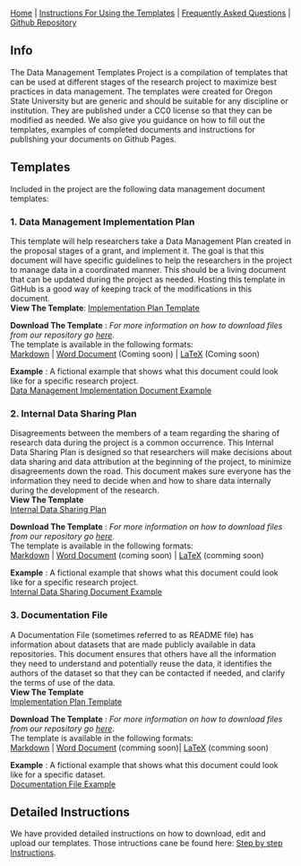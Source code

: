 
[Home](index.md) | [Instructions For Using the Templates](github_instructions.md) | [Frequently Asked Questions](faq.md) | [Github Repository](https://github.com/osulp/Data-Management-Templates-Project)

## Info
The Data Management Templates Project is a compilation of templates that can be used at different stages of the research project to maximize best practices in data management. The templates were created for Oregon State University but are generic and should be suitable for any discipline or institution. They are published under a CC0 license so that they can be modified as needed. We also give you guidance on how to fill out the templates, examples of completed documents and instructions for publishing your documents on Github Pages. 

## Templates
Included in the project are the following data management document templates:

### 1. Data Management Implementation Plan  
This template will help researchers take a Data Management Plan created in the proposal stages of a grant, and implement it. The goal is that this document will have specific guidelines to help the researchers in the project to manage data in a coordinated manner. This should be a living document that can be updated during the project as needed. Hosting this template in GitHub is a good way of keeping track of the modifications in this document.  
**View The Template**: [Implementation Plan Template](Implementation_Template/Implementation_Template.md)  

**Download The Template** : *For more information on how to download files from our repository go [here](github_instructions.md#how-to-download-the-template-files).*  
The template is available in the following formats:  
[Markdown](https://github.com/osulp/Data-Management-Templates-Project/blob/master/Implementation_Template/Implementation_Template.md) | [Word Document](https://github.com/osulp/Data-Management-Templates-Project/blob/master/Implementation_Template/Implementation_Template.docs) (Coming soon) | [LaTeX](https://github.com/osulp/Data-Management-Templates-Project/blob/master/Implementation_Template/Implementation_Template.tex) (Coming soon)  

**Example** : A fictional example that shows what this document could look like for a specific research project.  
[Data Management Implementation Document Example](Implementation_Template/Implementation_Template_Example.md)


### 2. Internal Data Sharing Plan

Disagreements between the members of a team regarding the sharing of research data during the project is a common occurrence. This Internal Data Sharing Plan is designed so that researchers will make decisions about data sharing and data attribution at the beginning of the project, to minimize disagreements down the road. This document makes sure everyone has the information they need to decide when and how to share data internally during the development of the research.   
**View The Template**  
[Internal Data Sharing Plan](https://osulp.github.io/Data-Management-Templates-Project/Internal_Sharing_Template/Internal_Sharing_Template)  

**Download The Template** : *For more information on how to download files from our repository go [here](github_instructions.md#how-to-download-the-template-files).*  
The template is available in the following formats:  
[Markdown](https://github.com/osulp/Data-Management-Templates-Project/blob/master/Internal_Sharing_Template/Internal_Sharing_Template.md) | [Word Document](https://github.com/osulp/Data-Management-Templates-Project/blob/master/Internal_Sharing_Template/Internal_Sharing_Template.docs) (coming soon) | [LaTeX](https://github.com/osulp/Data-Management-Templates-Project/blob/master/Internal_Sharing_Template/Internal_Sharing_Template.tex) (comming soon)

**Example** : A fictional example that shows what this document could look like for a specific research project.  
[Internal Data Sharing Document Example](Internal_Sharing_Template/Internal_Sharing_Template_example.md)

### 3. Documentation File

A Documentation File (sometimes referred to as README file)  has information about datasets that are made publicly available in data repositories. This document ensures that others have all the information they need to understand and potentially reuse the data, it identifies the authors of the dataset so that they can be contacted if needed, and clarify the terms of use of the data.  
**View The Template**  
[Implementation Plan Template](https://osulp.github.io/Data-Management-Templates-Project/Documentation_Template/Documentation_Template)  

**Download The Template** : *For more information on how to download files from our repository go [here](github_instructions.md#how-to-download-the-template-files).*  
The template is available in the following formats:  
[Markdown](https://github.com/osulp/Data-Management-Templates-Project/blob/master/Documentation_Template/Documentation_Template.md) | [Word Document](https://github.com/osulp/Data-Management-Templates-Project/blob/master/Documentation_Template/Documentation_Template.docs) (comming soon)| [LaTeX](https://github.com/osulp/Data-Management-Templates-Project/blob/master/Documentation_Template/Documentation_Template.tex) (comming soon)  

**Example** : A fictional example that shows what this document could look like for a specific dataset.  
[Documentation File Example](Documentation_Template/Documentation_Template_example.md)

## Detailed Instructions
We have provided detailed instructions on how to download, edit and upload our templates. Those intructions cane be found here: [Step by step Instructions](github_instructions.md).
